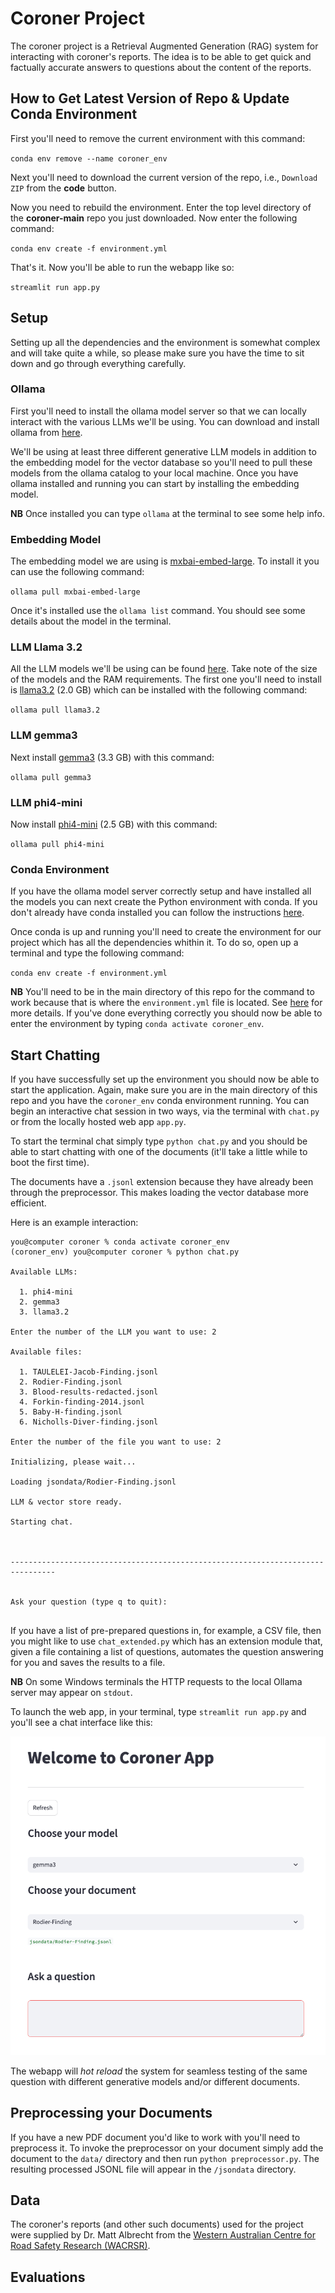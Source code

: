 # Coroner Project

The coroner project is a Retrieval Augmented Generation (RAG) system for interacting with coroner's reports. The idea is to be able to get quick and factually accurate answers to questions about the content of the reports.


## How to Get Latest Version of Repo & Update Conda Environment

First you'll need to remove the current environment with this command:

`conda env remove --name coroner_env`

Next you'll need to download the current version of the repo, i.e., `Download ZIP` from the **code** button.

Now you need to rebuild the environment. Enter the top level directory of the **coroner-main** repo you just downloaded. Now enter the following command:

`conda env create -f environment.yml`

That's it. Now you'll be able to run the webapp like so:

`streamlit run app.py`


## Setup

Setting up all the dependencies and the environment is somewhat complex and will take quite a while, so please make sure you have the time to sit down and go through everything carefully.

### Ollama

First you'll need to install the ollama model server so that we can locally interact with the various LLMs we'll be using. You can download and install ollama from [here](https://ollama.com/).

We'll be using at least three different generative LLM models in addition to the embedding model for the vector database so you'll need to pull these models from the ollama catalog to your local machine. Once you have ollama installed and running you can start by installing the embedding model.

**NB** Once installed you can type `ollama` at the terminal to see some help info.

### Embedding Model

The embedding model we are using is [mxbai-embed-large](https://ollama.com/library/mxbai-embed-large). To install it you can use the following command:

`ollama pull mxbai-embed-large`

Once it's installed use the `ollama list` command. You should see some details about the model in the terminal.

### LLM Llama 3.2

All the LLM models we'll be using can be found [here](https://github.com/ollama/ollama/blob/main/README.md#model-library). Take note of the size of the models and the RAM requirements. The first one you'll need to install is [llama3.2](https://ollama.com/library/llama3.2) (2.0 GB) which can be installed with the following command:

`ollama pull llama3.2`

### LLM gemma3

Next install [gemma3](https://ollama.com/library/gemma3) (3.3 GB) with this command:

`ollama pull gemma3`

### LLM phi4-mini

Now install [phi4-mini](https://ollama.com/library/phi4-mini) (2.5 GB) with this command:

`ollama pull phi4-mini`

### Conda Environment

If you have the ollama model server correctly setup and have installed all the models you can next create the Python environment with conda. If you don't already have conda installed you can follow the instructions [here](https://docs.conda.io/projects/conda/en/latest/user-guide/install/index.html).

Once conda is up and running you'll need to create the environment for our project which has all the dependencies whithin it. To do so, open up a terminal and type the following command:

`conda env create -f environment.yml`

**NB** You'll need to be in the main directory of this repo for the command to work because that is where the `environment.yml` file is located. See [here](https://docs.conda.io/projects/conda/en/latest/user-guide/tasks/manage-environments.html#creating-an-environment-from-an-environment-yml-file) for more details. If you've done everything correctly you should now be able to enter the environment by typing `conda activate coroner_env`.

## Start Chatting

If you have successfully set up the environment you should now be able to start the application. Again, make sure you are in the main directory of this repo and you have the `coroner_env` conda environment running. You can begin an interactive chat session in two ways, via the terminal with `chat.py` or from the locally hosted web app `app.py`.

To start the terminal chat simply type `python chat.py` and you should be able to start chatting with one of the documents (it'll take a little while to boot the first time). 

The documents have a `.jsonl` extension because they have already been through the preprocessor. This makes loading the vector database more efficient.

Here is an example interaction:

```
you@computer coroner % conda activate coroner_env
(coroner_env) you@computer coroner % python chat.py

Available LLMs:

  1. phi4-mini
  2. gemma3
  3. llama3.2

Enter the number of the LLM you want to use: 2

Available files:

  1. TAULELEI-Jacob-Finding.jsonl
  2. Rodier-Finding.jsonl
  3. Blood-results-redacted.jsonl
  4. Forkin-finding-2014.jsonl
  5. Baby-H-finding.jsonl
  6. Nicholls-Diver-finding.jsonl

Enter the number of the file you want to use: 2

Initializing, please wait...

Loading jsondata/Rodier-Finding.jsonl

LLM & vector store ready.

Starting chat.



--------------------------------------------------------------------------------


Ask your question (type q to quit):


```

If you have a list of pre-prepared questions in, for example, a CSV file, then you might like to use `chat_extended.py` which has an extension module that, given a file containing a list of questions, automates the question answering for you and saves the results to a file.

**NB** On some Windows terminals the HTTP requests to the local Ollama server may appear on `stdout`.

To launch the web app, in your terminal, type `streamlit run app.py` and you'll see a chat interface like this:

![](./webapp-example.png)

The webapp will _hot reload_ the system for seamless testing of the same question with different generative models and/or different documents.

## Preprocessing your Documents

If you have a new PDF document you'd like to work with you'll need to preprocess it. To invoke the preprocessor on your document simply add the document to the `data/` directory and then run `python preprocessor.py`. The resulting processed JSONL file will appear in the `/jsondata` directory.


## Data

The coroner's reports (and other such documents) used for the project were supplied by Dr. Matt Albrecht from the [Western Australian Centre for Road Safety Research (WACRSR)](https://www.uwa.edu.au/projects/centre-for-road-safety-research/wacrsr-site-link).

## Evaluations




